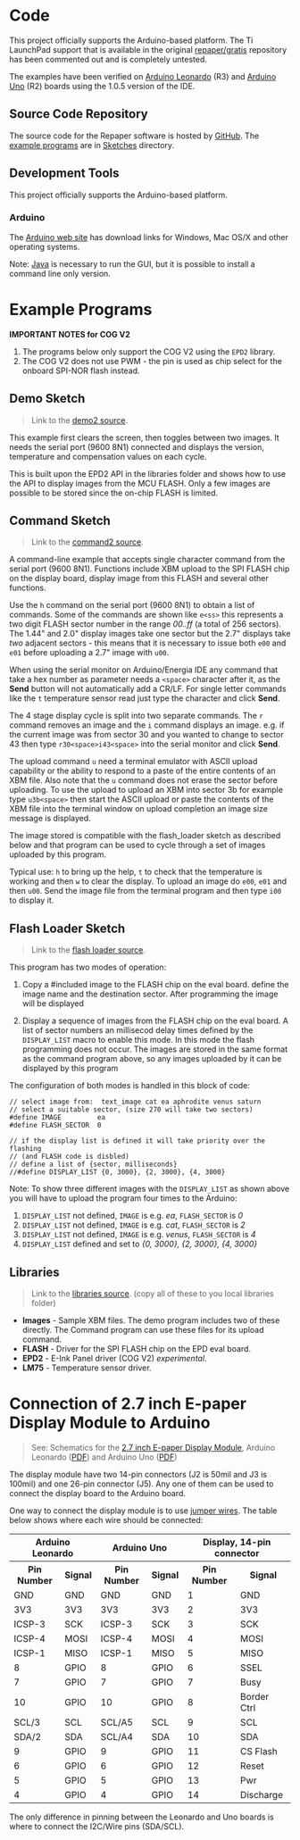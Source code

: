 # Code

This project officially supports the Arduino-based platform. The Ti LaunchPad support that is 
available in the original [repaper/gratis](https://github.com/repaper/gratis) repository 
has been commented out and is completely untested.

The examples have been verified on [Arduino Leonardo](http://arduino.cc/en/Main/ArduinoBoardLeonardo) (R3) and [Arduino Uno](http://arduino.cc/en/Main/ArduinoBoardUno) (R2) boards using
the 1.0.5 version of the IDE.

## Source Code Repository

The source code for the Repaper software is hosted by
[GitHub](https://github.com/embeddedartists/gratis). The [example programs](#example-programs) are in
[Sketches](https://github.com/embeddedartists/gratis/tree/master/Sketches) directory.


## Development Tools

This project officially supports the Arduino-based platform.

### Arduino

The [Arduino web site](http://www.arduino.cc) has download links for
Windows, Mac OS/X and other operating systems.

Note: [Java](http://java.com) is necessary to run the GUI, but it is
possible to install a command line only version.

# Example Programs

**IMPORTANT NOTES for COG V2**

1. The programs below only support the COG V2 using the `EPD2` library.
2. The COG V2 does not use PWM - the pin is used as chip select for the
   onboard SPI-NOR flash instead.


## Demo Sketch

> Link to the [demo2 source](https://github.com/embeddedartists/gratis/tree/master/Sketches/demo2).

This example first clears the screen, then toggles between two images.
It needs the serial port (9600 8N1) connected and displays the version,
temperature and compensation values on each cycle.

This is built upon the EPD2 API in the libraries folder and shows how
to use the API to display images from the MCU FLASH.  Only a few images
are possible to be stored since the on-chip FLASH is limited.


## Command Sketch

> Link to the [command2 source](https://github.com/embeddedartists/gratis/tree/master/Sketches/command2).

A command-line example that accepts single character command from the
serial port (9600 8N1).  Functions include XBM upload to the SPI FLASH
chip on the display board, display image from this FLASH and
several other functions.

Use the `h` command on the serial port (9600 8N1) to obtain a list of
commands.  Some of the commands are shown like `e<ss>` this *<ss>*
represents a two digit FLASH sector number in the range *00..ff* (a
total of 256 sectors).  The 1.44" and 2.0" display images take one sector
but the 2.7" displays take *two* adjacent sectors - this means that 
it is necessary to issue both `e00` and `e01` before uploading a 2.7" image
with `u00`.

When using the serial monitor on Arduino/Energia IDE any command that
take a hex number as parameter needs a `<space>` character after it, as
the **Send** button will not automatically add a CR/LF.  For single
letter commands like the `t` temperature sensor read just type the
character and click **Send**.

The 4 stage display cycle is split into two separate commands. The `r`
command removes an image and the `i` command displays an image.
e.g. if the current image was from sector 30 and you wanted to change
to sector 43 then type `r30<space>i43<space>` into the serial monitor
and click **Send**.

The upload command `u` need a terminal emulator with ASCII upload
capability or the ability to respond to a paste of the entire contents
of an XBM file.  Also note that the `u` command does not erase the
sector before uploading.  To use the upload to upload an XBM into
sector 3b for example type `u3b<space>` then start the ASCII upload or
paste the contents of the XBM file into the terminal window on upload
completion an image size message is displayed.

The image stored is compatible with the flash_loader sketch as
described below and that program can be used to cycle through a set of
images uploaded by this program.

Typical use: `h` to bring up the help, `t` to check that the temperature
is working and then `w` to clear the display. To upload an image do `e00`,
`e01` and then `u00`. Send the image file from the terminal program and then
type `i00` to display it.

## Flash Loader Sketch

> Link to the [flash loader source](https://github.com/embeddedartists/gratis/tree/master/Sketches/flash_loader2).

This program has two modes of operation:

1. Copy a #included image to the FLASH chip on the eval board.  define
   the image name and the destination sector.  After programming the
   image will be displayed

2. Display a sequence of images from the FLASH chip on the eval board.
   A list of sector numbers an millisecod delay times defined by the
   `DISPLAY_LIST` macro to enable this mode.  In this mode the flash
   programming does not occur.  The images are stored in the same
   format as the command program above, so any images uploaded by it
   can be displayed by this program

The configuration of both modes is handled in this block of code:

<pre><code>// select image from:  text_image cat ea aphrodite venus saturn
// select a suitable sector, (size 270 will take two sectors)
#define IMAGE         ea
#define FLASH_SECTOR  0

// if the display list is defined it will take priority over the flashing
// (and FLASH code is disbled)
// define a list of {sector, milliseconds}
//#define DISPLAY_LIST {0, 3000}, {2, 3000}, {4, 3000}
</code></pre>

Note: To show three different images with the `DISPLAY_LIST` as shown 
above you will have to upload the program four times to the Arduino:

1. `DISPLAY_LIST` not defined, `IMAGE` is e.g. *ea*, `FLASH_SECTOR` is *0*
2. `DISPLAY_LIST` not defined, `IMAGE` is e.g. *cat*, `FLASH_SECTOR` is *2*
3. `DISPLAY_LIST` not defined, `IMAGE` is e.g. *venus*, `FLASH_SECTOR` is *4*
4. `DISPLAY_LIST` defined and set to *{0, 3000}, {2, 3000}, {4, 3000}*


## Libraries

> Link to the [libraries source](https://github.com/embeddedartists/gratis/tree/master/Sketches/libraries).
(copy all of these to you local libraries folder)

* **Images** - Sample XBM files.  The demo program includes two of
  these directly.  The Command program can use these files for its
  upload command.
* **FLASH** - Driver for the SPI FLASH chip on the EPD eval board.
* **EPD2** - E-Ink Panel driver (COG V2) *experimental*.
* **LM75** - Temperature sensor driver.


# Connection of 2.7 inch E-paper Display Module to Arduino

> See: Schematics for the [2.7 inch E-paper Display Module](http://www.embeddedartists.com/products/displays/lcd_27_epaper.php), Arduino Leonardo ([PDF](http://arduino.cc/en/uploads/Main/arduino-leonardo-schematic_3b.pdf)) and Arduino Uno ([PDF](http://arduino.cc/en/uploads/Main/Arduino_Uno_Rev3-schematic.pdf))

The display module have two 14-pin connectors (J2 is 50mil and J3 is 100mil) and one 26-pin
connector (J5). Any one of them can be used to connect the display board to the Arduino board.

One way to connect the display module is to use [jumper wires](http://www.embeddedartists.com/products/acc/acc_wire_fm.php). The table below shows where each wire should be connected:

<table>
  <tr><th colspan="2">Arduino Leonardo</th><th colspan="2">Arduino Uno</th><th colspan="2">Display, 14-pin connector</th></tr>
  <tr><th>Pin Number</th><th>Signal</th><th>Pin Number</th><th>Signal</th><th>Pin Number</th><th>Signal</th></tr>
  <tr><td>GND</td><td>GND</td>     <td>GND</td><td>GND</td>      <td>1</td><td>GND</td></tr>
  <tr><td>3V3</td><td>3V3</td>     <td>3V3</td><td>3V3</td>      <td>2</td><td>3V3</td></tr>
  <tr><td>ICSP-3</td><td>SCK</td>  <td>ICSP-3</td><td>SCK</td>   <td>3</td><td>SCK</td></tr>
  <tr><td>ICSP-4</td><td>MOSI</td> <td>ICSP-4</td><td>MOSI</td>  <td>4</td><td>MOSI</td></tr>
  <tr><td>ICSP-1</td><td>MISO</td> <td>ICSP-1</td><td>MISO</td>  <td>5</td><td>MISO</td></tr>
  <tr><td>8</td><td>GPIO</td>      <td>8</td><td>GPIO</td>       <td>6</td><td>SSEL</td></tr>
  <tr><td>7</td><td>GPIO</td>      <td>7</td><td>GPIO</td>       <td>7</td><td>Busy</td></tr>
  <tr><td>10</td><td>GPIO</td>     <td>10</td><td>GPIO</td>      <td>8</td><td>Border Ctrl</td></tr>
  <tr><td>SCL/3</td><td>SCL</td>   <td>SCL/A5</td><td>SCL</td>   <td>9</td><td>SCL</td></tr>
  <tr><td>SDA/2</td><td>SDA</td>   <td>SCL/A4</td><td>SDA</td>   <td>10</td><td>SDA</td></tr>
  <tr><td>9</td><td>GPIO</td>      <td>9</td><td>GPIO</td>       <td>11</td><td>CS Flash</td></tr>
  <tr><td>6</td><td>GPIO</td>      <td>6</td><td>GPIO</td>       <td>12</td><td>Reset</td></tr>
  <tr><td>5</td><td>GPIO</td>      <td>5</td><td>GPIO</td>       <td>13</td><td>Pwr</td></tr>
  <tr><td>4</td><td>GPIO</td>      <td>4</td><td>GPIO</td>       <td>14</td><td>Discharge</td></tr>
</table>

The only difference in pinning between the Leonardo and Uno boards is where to connect the I2C/Wire pins (SDA/SCL).

